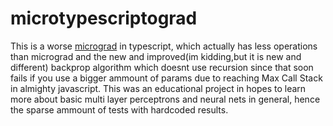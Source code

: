 # microtypescriptograd

This is a worse [micrograd](https://github.com/karpathy/micrograd) in typescript, which actually has less operations than micrograd and the new and improved(im kidding,but it is new and different) backprop algorithm which doesnt use recursion since that soon fails if you use a bigger ammount of params due to reaching Max Call Stack in almighty javascript. This was an educational project in hopes to learn more about basic multi layer perceptrons and neural nets in general, hence the sparse ammount of tests with hardcoded results.
